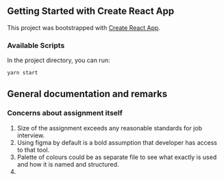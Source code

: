 ## Getting Started with Create React App

This project was bootstrapped with [Create React App](https://github.com/facebook/create-react-app).

### Available Scripts

In the project directory, you can run:

`yarn start`

## General documentation and remarks

### Concerns about assignment itself

1. Size of the assignment exceeds any reasonable standards for job interview.
2. Using figma by default is a bold assumption that developer has access to that tool.
3. Palette of colours could be as separate file to see what exactly is used and how it is named and structured.
4. 
